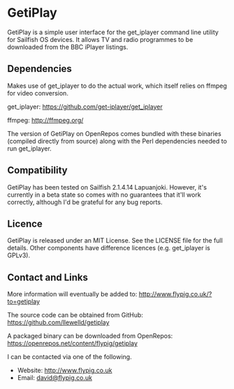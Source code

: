 # GetiPlay

GetiPlay is a simple user interface for the get_iplayer command line utility for Sailfish OS devices. It allows TV and radio programmes to be downloaded from the BBC iPlayer listings.

## Dependencies

Makes use of get_iplayer to do the actual work, which itself relies on ffmpeg for video conversion.

get_iplayer: https://github.com/get-iplayer/get_iplayer

ffmpeg: http://ffmpeg.org/

The version of GetiPlay on OpenRepos comes bundled with these binaries (compiled directly from source) along with the Perl dependencies needed to run get_iplayer.

## Compatibility

GetiPlay has been tested on Sailfish 2.1.4.14 Lapuanjoki. However, it's currently in a beta state so comes with no guarantees that it'll work correctly, although I'd be grateful for any bug reports.

## Licence

GetiPlay is released under an MIT License. See the LICENSE file for the full details. Other components have difference licences (e.g. get_iplayer is GPLv3).

## Contact and Links

More information will eventually be added to: http://www.flypig.co.uk/?to=getiplay

The source code can be obtained from GitHub: https://github.com/llewelld/getiplay

A packaged binary can be downloaded from OpenRepos: https://openrepos.net/content/flypig/getiplay

I can be contacted via one of the following.

 * Website: http://www.flypig.co.uk
 * Email: david@flypig.co.uk
